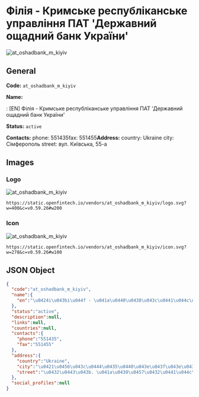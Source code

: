 
# Фiлiя - Кримське  республiканське управлiння ПАТ 'Державний ощадний банк України' 
![at_oshadbank_m_kiyiv](https://static.openfintech.io/vendors/at_oshadbank_m_kiyiv/logo.svg?w=400&c=v0.59.26#w200)  

## General 
 
**Code:** `at_oshadbank_m_kiyiv` 
 
**Name:** 
 
:	[EN] Фiлiя - Кримське  республiканське управлiння ПАТ 'Державний ощадний банк України' 
 
**Status:** `active` 
 
**Contacts:** 
phone: 551435fax: 551455**Address:** 
country: Ukraine 
city: Сімферополь 
street: вул. Київська, 55-а 

## Images 

### Logo 
 
![at_oshadbank_m_kiyiv](https://static.openfintech.io/vendors/at_oshadbank_m_kiyiv/logo.svg?w=400&c=v0.59.26#w200)  

```
https://static.openfintech.io/vendors/at_oshadbank_m_kiyiv/logo.svg?w=400&c=v0.59.26#w200
```  

### Icon 
 
![at_oshadbank_m_kiyiv](https://static.openfintech.io/vendors/at_oshadbank_m_kiyiv/icon.svg?w=278&c=v0.59.26#w100)  

```
https://static.openfintech.io/vendors/at_oshadbank_m_kiyiv/icon.svg?w=278&c=v0.59.26#w100
```  

## JSON Object 

```json
{
  "code":"at_oshadbank_m_kiyiv",
  "name":{
    "en":"\u0424i\u043bi\u044f - \u041a\u0440\u0438\u043c\u0441\u044c\u043a\u0435  \u0440\u0435\u0441\u043f\u0443\u0431\u043bi\u043a\u0430\u043d\u0441\u044c\u043a\u0435 \u0443\u043f\u0440\u0430\u0432\u043bi\u043d\u043d\u044f \u041f\u0410\u0422 '\u0414\u0435\u0440\u0436\u0430\u0432\u043d\u0438\u0439 \u043e\u0449\u0430\u0434\u043d\u0438\u0439 \u0431\u0430\u043d\u043a \u0423\u043a\u0440\u0430\u0457\u043d\u0438'"
  },
  "status":"active",
  "description":null,
  "links":null,
  "countries":null,
  "contacts":{
    "phone":"551435",
    "fax":"551455"
  },
  "address":{
    "country":"Ukraine",
    "city":"\u0421\u0456\u043c\u0444\u0435\u0440\u043e\u043f\u043e\u043b\u044c",
    "street":"\u0432\u0443\u043b. \u041a\u0438\u0457\u0432\u0441\u044c\u043a\u0430, 55-\u0430"
  },
  "social_profiles":null
}
```  
